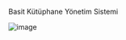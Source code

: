 Basit Kütüphane Yönetim Sistemi

![image](https://github.com/user-attachments/assets/1a29b634-de91-4e3d-9733-d6e6ede02e97)
